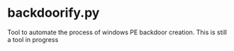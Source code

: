 # backdoorify.py
Tool to automate the process of windows PE backdoor creation. This is still a tool in progress
